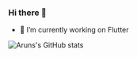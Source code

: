 ### Hi there 👋

- 🔭 I’m currently working on Flutter

![Aruns's GitHub stats](https://github-readme-stats.vercel.app/api?username=arunzuturu&count_private=true)


